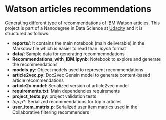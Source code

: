 # Watson articles recommendations

Generating different type of recommendations of IBM Watson articles. This project is part of a Nanodegree in Data Science at [Udacity](https://www.udacity.com/) and it is structured as follows:

* **reports/**: It contains the main notebook (main deliverable) in the Markdow file which is easier to read than *.ipynb* format
* **data/**: Sample data for generating recommemndations
* **Recommendations_with_IBM.ipynb**: Notebook to explore and generate the recommendations
* **models.py**: Object models used to represent recommendations
* **article2vec.py**: Doc2vec Gensin model to generate content-based article recommendations
* **article2v.model**:  Serialized version of article2vec model
* **requirements.txt**: Main dependencies requirements
* **project_tests.py**: project validation tests
* **top*.p**: Serialized recommendations for top n articles
* **user_item_matrix.p**: Serialized user item matrics used in the Collaborative filtering recommenders